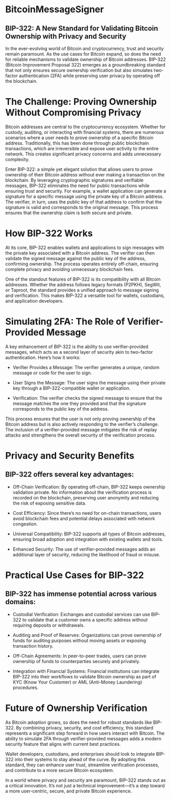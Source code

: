 # BitcoinMessageSigner

## BIP-322: A New Standard for Validating Bitcoin Ownership with Privacy and Security

In the ever-evolving world of Bitcoin and cryptocurrency, trust and security remain paramount. As the use cases for Bitcoin expand, so does the need for reliable mechanisms to validate ownership of Bitcoin addresses. BIP-322 (Bitcoin Improvement Proposal 322) emerges as a groundbreaking standard that not only ensures secure ownership verification but also simulates two-factor authentication (2FA) while preserving user privacy by operating off the blockchain.

# The Challenge: Proving Ownership Without Compromising Privacy

Bitcoin addresses are central to the cryptocurrency ecosystem. Whether for custody, auditing, or interacting with financial systems, there are numerous scenarios where a user needs to prove ownership of a specific Bitcoin address. Traditionally, this has been done through public blockchain transactions, which are irreversible and expose user activity to the entire network. This creates significant privacy concerns and adds unnecessary complexity.

Enter BIP-322: a simple yet elegant solution that allows users to prove ownership of their Bitcoin address without ever making a transaction on the blockchain. By leveraging cryptographic signatures and verifiable messages, BIP-322 eliminates the need for public transactions while ensuring trust and security. For example, a wallet application can generate a signature for a specific message using the private key of a Bitcoin address. The verifier, in turn, uses the public key of that address to confirm that the signature is valid and corresponds to the original message. This process ensures that the ownership claim is both secure and private.

# How BIP-322 Works

At its core, BIP-322 enables wallets and applications to sign messages with the private key associated with a Bitcoin address. The verifier can then validate the signed message against the public key of the address, confirming ownership. The process operates entirely off-chain, ensuring complete privacy and avoiding unnecessary blockchain fees.

One of the standout features of BIP-322 is its compatibility with all Bitcoin addresses. Whether the address follows legacy formats (P2PKH), SegWit, or Taproot, the standard provides a unified approach to message signing and verification. This makes BIP-322 a versatile tool for wallets, custodians, and application developers.

# Simulating 2FA: The Role of Verifier-Provided Message

A key enhancement of BIP-322 is the ability to use verifier-provided messages, which acts as a second layer of security akin to two-factor authentication. Here’s how it works:

  - Verifier Provides a Message: The verifier generates a unique, random message or code for the user to sign.

  - User Signs the Message: The user signs the message using their private key through a BIP-322-compatible wallet or application.

  - Verification: The verifier checks the signed message to ensure that the message matches the one they provided and that the signature corresponds to the public key of the address.

This process ensures that the user is not only proving ownership of the Bitcoin address but is also actively responding to the verifier’s challenge. The inclusion of a verifier-provided message mitigates the risk of replay attacks and strengthens the overall security of the verification process.

# Privacy and Security Benefits

## BIP-322 offers several key advantages:

  - Off-Chain Verification: By operating off-chain, BIP-322 keeps ownership validation private. No information about the verification process is recorded on the blockchain, preserving user anonymity and reducing the risk of exposing sensitive data.

  - Cost Efficiency: Since there’s no need for on-chain transactions, users avoid blockchain fees and potential delays associated with network congestion.

  - Universal Compatibility: BIP-322 supports all types of Bitcoin addresses, ensuring broad adoption and integration with existing wallets and tools.

  - Enhanced Security: The use of verifier-provided messages adds an additional layer of security, reducing the likelihood of fraud or misuse.

# Practical Use Cases for BIP-322

## BIP-322 has immense potential across various domains:

  - Custodial Verification: Exchanges and custodial services can use BIP-322 to validate that a customer owns a specific address without requiring deposits or withdrawals.

  - Auditing and Proof of Reserves: Organizations can prove ownership of funds for auditing purposes without moving assets or exposing transaction history.

  - Off-Chain Agreements: In peer-to-peer trades, users can prove ownership of funds to counterparties securely and privately.

  - Integration with Financial Systems: Financial institutions can integrate BIP-322 into their workflows to validate Bitcoin ownership as part of KYC (Know Your Customer) or AML (Anti-Money Laundering) procedures.

# Future of Ownership Verification

As Bitcoin adoption grows, so does the need for robust standards like BIP-322. By combining privacy, security, and cost efficiency, this standard represents a significant step forward in how users interact with Bitcoin. The ability to simulate 2FA through verifier-provided messages adds a modern security feature that aligns with current best practices.

Wallet developers, custodians, and enterprises should look to integrate BIP-322 into their systems to stay ahead of the curve. By adopting this standard, they can enhance user trust, streamline verification processes, and contribute to a more secure Bitcoin ecosystem.

In a world where privacy and security are paramount, BIP-322 stands out as a critical innovation. It’s not just a technical improvement—it’s a step toward a more user-centric, secure, and private Bitcoin experience.

